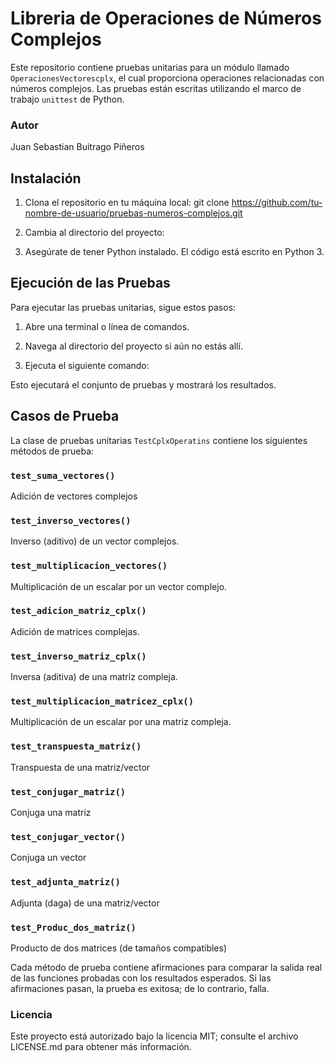 # Libreria de Operaciones de Números Complejos

Este repositorio contiene pruebas unitarias para un módulo llamado `OperacionesVectorescplx`, el cual proporciona operaciones relacionadas con números complejos. Las pruebas están escritas utilizando el marco de trabajo `unittest` de Python.

### Autor
Juan Sebastian Buitrago Piñeros

## Instalación

1. Clona el repositorio en tu máquina local:
git clone https://github.com/tu-nombre-de-usuario/pruebas-numeros-complejos.git

2. Cambia al directorio del proyecto:

3. Asegúrate de tener Python instalado. El código está escrito en Python 3.

## Ejecución de las Pruebas

Para ejecutar las pruebas unitarias, sigue estos pasos:

1. Abre una terminal o línea de comandos.

2. Navega al directorio del proyecto si aún no estás allí.

3. Ejecuta el siguiente comando:

Esto ejecutará el conjunto de pruebas y mostrará los resultados.

## Casos de Prueba

La clase de pruebas unitarias `TestCplxOperatins` contiene los siguientes métodos de prueba:

### `test_suma_vectores()`

Adición de vectores complejos

### `test_inverso_vectores()`

Inverso (aditivo) de un vector complejos.

### `test_multiplicacion_vectores()`

Multiplicación de un escalar por un vector complejo.

### `test_adicion_matriz_cplx()`

Adición de matrices complejas.

### `test_inverso_matriz_cplx()`

Inversa (aditiva) de una matriz compleja.

### `test_multiplicacion_matricez_cplx()`

Multiplicación de un escalar por una matriz compleja.

### `test_transpuesta_matriz()`

Transpuesta de una matriz/vector

### `test_conjugar_matriz()`

Conjuga una matriz

### `test_conjugar_vector()`

Conjuga un vector

### `test_adjunta_matriz()`

Adjunta (daga) de una matriz/vector

### `test_Produc_dos_matriz()`

Producto de dos matrices (de tamaños compatibles)

Cada método de prueba contiene afirmaciones para comparar la salida real de las funciones probadas con los resultados esperados. Si las afirmaciones pasan, la prueba es exitosa; de lo contrario, falla.

### Licencia

Este proyecto está autorizado bajo la licencia MIT; consulte el archivo LICENSE.md para obtener más información.